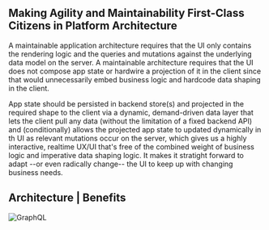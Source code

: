 
## Making Agility and Maintainability First-Class Citizens in Platform Architecture

A maintainable application architecture requires that the UI only contains the rendering logic and the queries and mutations against the underlying data model on the server. A maintainable architecture requires that the UI does not compose app state or hardwire a projection of it in the client since that would unnecessarily embed business logic and hardcode data shaping in the client. 

App state should be persisted in backend store(s) and projected in the required shape to the client via a dynamic, demand-driven data layer that lets the client pull any data (without the limitation of a fixed backend API) and (conditionally) allows the projected app state to updated dynamically in th UI as relevant mutations occur on the server, which gives us a highly interactive, realtime UX/UI that's free of the combined weight of business logic and imperative data shaping logic. It makes it stratight forward to adapt --or even radically change-- the UI to keep up with changing business needs.

## Architecture | Benefits

![GraphQL](https://s7.postimg.org/8375tteob/Untitled_Diagram_30.png)

